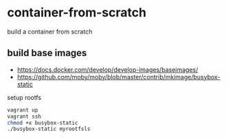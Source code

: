 # container-from-scratch
build a container from scratch

## build base images

- https://docs.docker.com/develop/develop-images/baseimages/
- https://github.com/moby/moby/blob/master/contrib/mkimage/busybox-static

setup rootfs
```bash
vagrant up
vagrant ssh
chmod +x busybox-static
./busybox-static myrootfsls
```